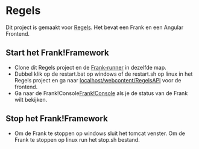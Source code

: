 # Regels
Dit project is gemaakt voor [Regels](regels.overheid.nl). Het bevat een Frank en een Angular Frontend.
  
## Start het Frank!Framework
 - Clone dit Regels project en de [Frank-runner](https://github.com/ibissource/frank-runner) in dezelfde map.
 - Dubbel klik op de restart.bat op windows of de restart.sh op linux in het Regels project en ga naar [localhost/webcontent/RegelsAPI](http://localhost:8080/webcontent/RegelsAPI) voor de frontend.
 - Ga naar de Frank!Console[Frank!Console](http://localhost:8080) als je de status van de Frank wilt bekijken.
 
 ## Stop het Frank!Framework
 - Om de Frank te stoppen op windows sluit het tomcat venster. Om de Frank te stoppen op linux run het stop.sh bestand.
